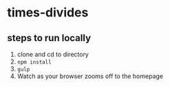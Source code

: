 # times-divides

## steps to run locally
1. clone and cd to directory
2. `npm install`
3. `gulp`
4. Watch as your browser zooms off to the homepage
